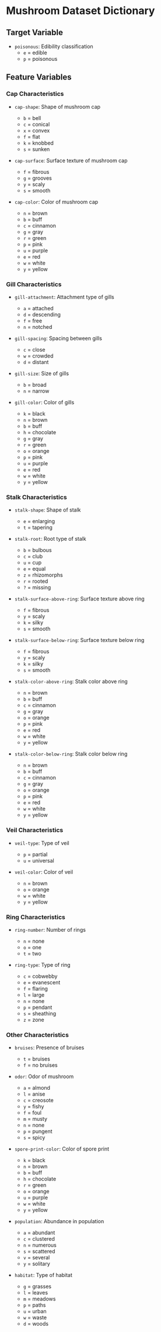 # Mushroom Dataset Dictionary

## Target Variable
- `poisonous`: Edibility classification
  - `e` = edible
  - `p` = poisonous

## Feature Variables

### Cap Characteristics
- `cap-shape`: Shape of mushroom cap
  - `b` = bell
  - `c` = conical
  - `x` = convex
  - `f` = flat
  - `k` = knobbed
  - `s` = sunken

- `cap-surface`: Surface texture of mushroom cap
  - `f` = fibrous
  - `g` = grooves
  - `y` = scaly
  - `s` = smooth

- `cap-color`: Color of mushroom cap
  - `n` = brown
  - `b` = buff
  - `c` = cinnamon
  - `g` = gray
  - `r` = green
  - `p` = pink
  - `u` = purple
  - `e` = red
  - `w` = white
  - `y` = yellow

### Gill Characteristics
- `gill-attachment`: Attachment type of gills
  - `a` = attached
  - `d` = descending
  - `f` = free
  - `n` = notched

- `gill-spacing`: Spacing between gills
  - `c` = close
  - `w` = crowded
  - `d` = distant

- `gill-size`: Size of gills
  - `b` = broad
  - `n` = narrow

- `gill-color`: Color of gills
  - `k` = black
  - `n` = brown
  - `b` = buff
  - `h` = chocolate
  - `g` = gray
  - `r` = green
  - `o` = orange
  - `p` = pink
  - `u` = purple
  - `e` = red
  - `w` = white
  - `y` = yellow

### Stalk Characteristics
- `stalk-shape`: Shape of stalk
  - `e` = enlarging
  - `t` = tapering

- `stalk-root`: Root type of stalk
  - `b` = bulbous
  - `c` = club
  - `u` = cup
  - `e` = equal
  - `z` = rhizomorphs
  - `r` = rooted
  - `?` = missing

- `stalk-surface-above-ring`: Surface texture above ring
  - `f` = fibrous
  - `y` = scaly
  - `k` = silky
  - `s` = smooth

- `stalk-surface-below-ring`: Surface texture below ring
  - `f` = fibrous
  - `y` = scaly
  - `k` = silky
  - `s` = smooth

- `stalk-color-above-ring`: Stalk color above ring
  - `n` = brown
  - `b` = buff
  - `c` = cinnamon
  - `g` = gray
  - `o` = orange
  - `p` = pink
  - `e` = red
  - `w` = white
  - `y` = yellow

- `stalk-color-below-ring`: Stalk color below ring
  - `n` = brown
  - `b` = buff
  - `c` = cinnamon
  - `g` = gray
  - `o` = orange
  - `p` = pink
  - `e` = red
  - `w` = white
  - `y` = yellow

### Veil Characteristics
- `veil-type`: Type of veil
  - `p` = partial
  - `u` = universal

- `veil-color`: Color of veil
  - `n` = brown
  - `o` = orange
  - `w` = white
  - `y` = yellow

### Ring Characteristics
- `ring-number`: Number of rings
  - `n` = none
  - `o` = one
  - `t` = two

- `ring-type`: Type of ring
  - `c` = cobwebby
  - `e` = evanescent
  - `f` = flaring
  - `l` = large
  - `n` = none
  - `p` = pendant
  - `s` = sheathing
  - `z` = zone

### Other Characteristics
- `bruises`: Presence of bruises
  - `t` = bruises
  - `f` = no bruises

- `odor`: Odor of mushroom
  - `a` = almond
  - `l` = anise
  - `c` = creosote
  - `y` = fishy
  - `f` = foul
  - `m` = musty
  - `n` = none
  - `p` = pungent
  - `s` = spicy

- `spore-print-color`: Color of spore print
  - `k` = black
  - `n` = brown
  - `b` = buff
  - `h` = chocolate
  - `r` = green
  - `o` = orange
  - `u` = purple
  - `w` = white
  - `y` = yellow

- `population`: Abundance in population
  - `a` = abundant
  - `c` = clustered
  - `n` = numerous
  - `s` = scattered
  - `v` = several
  - `y` = solitary

- `habitat`: Type of habitat
  - `g` = grasses
  - `l` = leaves
  - `m` = meadows
  - `p` = paths
  - `u` = urban
  - `w` = waste
  - `d` = woods